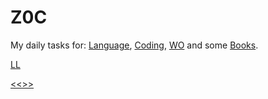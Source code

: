
Z0C
======

My daily tasks for: 
[Language](https://github.com/ttltrk/ELSE/blob/master/LAN/ENG/LAN.MD), 
[Coding](https://github.com/ttltrk/PRG/blob/master/CODING.MD),
[WO](https://github.com/ttltrk/ELSE/blob/master/PWR/PWR.MD) and some
[Books](https://github.com/ttltrk/BKS/blob/master/README.MD). 

[LL](https://github.com/ttltrk/ELSE/blob/master/LL/LifeList.MD)

[<<>>](http://ttltrk.net/)
